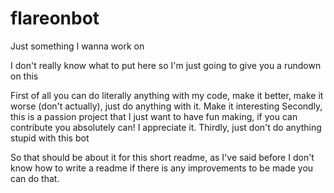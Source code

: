 # flareonbot
Just something I wanna work on

I don't really know what to put here so I'm just going to give you a rundown on this

First of all you can do literally anything with my code, make it better, make it worse (don't actually), just do anything with it. Make it interesting
Secondly, this is a passion project that I just want to have fun making, if you can contribute you absolutely can! I appreciate it.
Thirdly, just don't do anything stupid with this bot

So that should be about it for this short readme, as I've said before I don't know how to write a readme if there is any improvements to be made you can do that.
